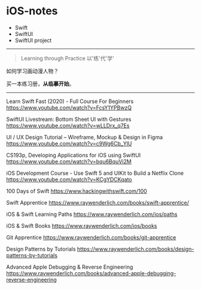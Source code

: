 # iOS-notes


* Swift 
* SwiftUI 
* SwiftUI project 

---

> Learning through Practice 
> 以'练'代'学'

如何学习画动漫人物？ 

买一本练习册，**从临摹开始**。

---
Learn Swift Fast (2020) - Full Course For Beginners
 https://www.youtube.com/watch?v=FcsY1YPBwzQ

SwiftUI Livestream: Bottom Sheet UI with Gestures
https://www.youtube.com/watch?v=wLLDrx_q7Es

UI / UX Design Tutorial – Wireframe, Mockup & Design in Figma
https://www.youtube.com/watch?v=c9Wg6Cb_YlU

CS193p, Developing Applications for iOS using SwiftUI
https://www.youtube.com/watch?v=bqu6BquVi2M

iOS Development Course - Use Swift 5 and UIKit to Build a Netflix Clone
https://www.youtube.com/watch?v=KCgYDCKqato

100 Days of Swift 
https://www.hackingwithswift.com/100

Swift Apprentice
https://www.raywenderlich.com/books/swift-apprentice/

iOS & Swift Learning Paths
https://www.raywenderlich.com/ios/paths

iOS & Swift Books
https://www.raywenderlich.com/ios/books


Git Apprentice
https://www.raywenderlich.com/books/git-apprentice


Design Patterns by Tutorials
https://www.raywenderlich.com/books/design-patterns-by-tutorials


Advanced Apple Debugging & Reverse Engineering
https://www.raywenderlich.com/books/advanced-apple-debugging-reverse-engineering

